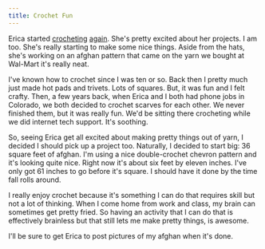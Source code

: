 ```yaml
---
title: Crochet Fun
---
```

Erica started [crocheting][1] [again][2]. She's pretty excited about her
projects. I am too. She's really starting to make some nice things. Aside from
the hats, she's working on an afghan pattern that came on the yarn we bought
at Wal-Mart it's really neat.

I've known how to crochet since I was ten or so. Back then I pretty much just
made hot pads and trivets. Lots of squares. But, it was fun and I felt crafty.
Then, a few years back, when Erica and I both had phone jobs in Colorado, we
both decided to crochet scarves for each other. We never finished them, but it
was really fun. We'd be sitting there crocheting while we did internet tech
support. It's soothing.

So, seeing Erica get all excited about making pretty things out of yarn, I
decided I should pick up a project too. Naturally, I decided to start big: 36
square feet of afghan. I'm using a nice double-crochet chevron pattern and
it's looking quite nice. Right now it's about six feet by eleven inches. I've
only got 61 inches to go before it's square. I should have it done by the time
fall rolls around.

I really enjoy crochet because it's something I can do that requires skill but
not a lot of thinking. When I come home from work and class, my brain can
sometimes get pretty fried. So having an activity that I can do that is
effectively brainless but that still lets me make pretty things, is awesome.

I'll be sure to get Erica to post pictures of my afghan when it's done.

   [1]: http://www.sperari.com/archives/2006/02/21/mein-hut-der-hat-drei-ecken/

   [2]: http://www.sperari.com/archives/2006/03/03/goals-and-humongous-pom-pons/

